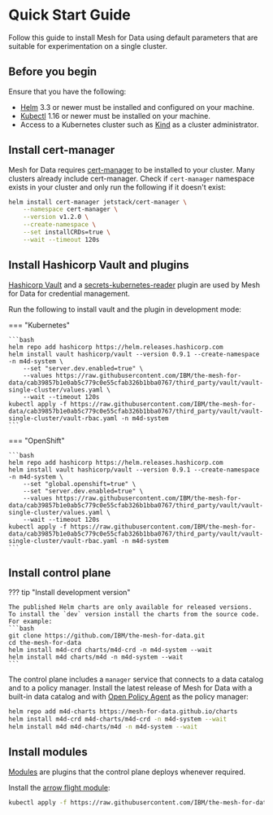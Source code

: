 # Quick Start Guide

Follow this guide to install Mesh for Data using default parameters that are suitable for experimentation on a single cluster.

<!-- For a full installation refer to the [full installation guide](./setup/install) instead. -->

## Before you begin

Ensure that you have the following:

- [Helm](https://helm.sh/) 3.3 or newer must be installed and configured on your machine.
- [Kubectl](https://kubernetes.io/docs/tasks/tools/install-kubectl/) 1.16 or newer must be installed on your machine.
- Access to a Kubernetes cluster such as [Kind](http://kind.sigs.k8s.io/) as a cluster administrator.

## Install cert-manager

Mesh for Data requires [cert-manager](https://cert-manager.io) to be installed to your cluster. 
Many clusters already include cert-manager. Check if `cert-manager` namespace exists in your cluster and only run the following if it doesn't exist:

```bash
helm install cert-manager jetstack/cert-manager \
    --namespace cert-manager \
    --version v1.2.0 \
    --create-namespace \
    --set installCRDs=true \
    --wait --timeout 120s
``` 

## Install Hashicorp Vault and plugins

[Hashicorp Vault](https://www.vaultproject.io/) and a [secrets-kubernetes-reader](https://github.com/mesh-for-data/vault-plugin-secrets-kubernetes-reader) plugin are used by Mesh for Data for credential management.

Run the following to install vault and the plugin in development mode:

=== "Kubernetes" 

    ```bash
    helm repo add hashicorp https://helm.releases.hashicorp.com
    helm install vault hashicorp/vault --version 0.9.1 --create-namespace -n m4d-system \
        --set "server.dev.enabled=true" \
        --values https://raw.githubusercontent.com/IBM/the-mesh-for-data/cab39857b1e0ab5c779c0e55cfab326b1bba0767/third_party/vault/vault-single-cluster/values.yaml \
        --wait --timeout 120s
    kubectl apply -f https://raw.githubusercontent.com/IBM/the-mesh-for-data/cab39857b1e0ab5c779c0e55cfab326b1bba0767/third_party/vault/vault-single-cluster/vault-rbac.yaml -n m4d-system
    ```

=== "OpenShift"

    ```bash
    helm repo add hashicorp https://helm.releases.hashicorp.com
    helm install vault hashicorp/vault --version 0.9.1 --create-namespace -n m4d-system \
        --set "global.openshift=true" \
        --set "server.dev.enabled=true" \
        --values https://raw.githubusercontent.com/IBM/the-mesh-for-data/cab39857b1e0ab5c779c0e55cfab326b1bba0767/third_party/vault/vault-single-cluster/values.yaml \
        --wait --timeout 120s
    kubectl apply -f https://raw.githubusercontent.com/IBM/the-mesh-for-data/cab39857b1e0ab5c779c0e55cfab326b1bba0767/third_party/vault/vault-single-cluster/vault-rbac.yaml -n m4d-system
    ```

## Install control plane

??? tip "Install development version"

    The published Helm charts are only available for released versions. 
    To install the `dev` version install the charts from the source code.
    For example:
    ```bash
    git clone https://github.com/IBM/the-mesh-for-data.git
    cd the-mesh-for-data
    helm install m4d-crd charts/m4d-crd -n m4d-system --wait
    helm install m4d charts/m4d -n m4d-system --wait
    ```

The control plane includes a `manager` service that connects to a data catalog and to a policy manager. 
Install the latest release of Mesh for Data with a built-in data catalog and with [Open Policy Agent](https://www.openpolicyagent.org) as the policy manager:

```bash
helm repo add m4d-charts https://mesh-for-data.github.io/charts
helm install m4d-crd m4d-charts/m4d-crd -n m4d-system --wait
helm install m4d m4d-charts/m4d -n m4d-system --wait
```


## Install modules

[Modules](../concepts/modules.md) are plugins that the control plane deploys whenever required. 

Install the [arrow flight module](https://github.com/ibm/the-mesh-for-data-flight-module):

```bash
kubectl apply -f https://raw.githubusercontent.com/IBM/the-mesh-for-data-flight-module/master/module.yaml
```
